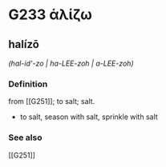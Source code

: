 # G233 ἁλίζω

## halízō

_(hal-id'-zo | ha-LEE-zoh | a-LEE-zoh)_

### Definition

from [[G251]]; to salt; salt.

- to salt, season with salt, sprinkle with salt

### See also

[[G251]]

